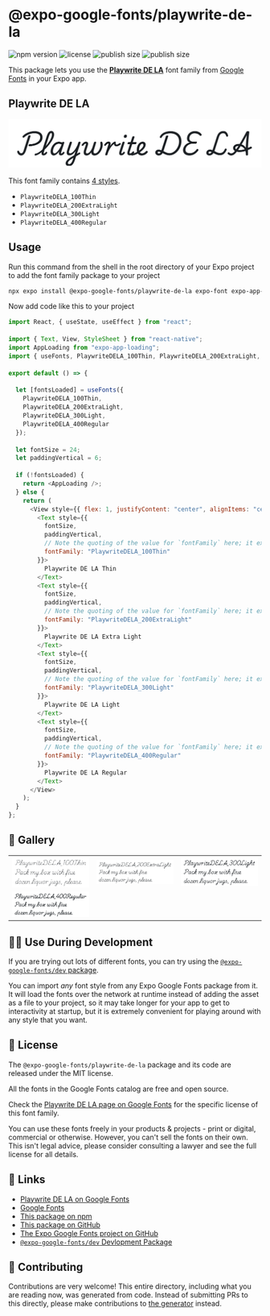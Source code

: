 # @expo-google-fonts/playwrite-de-la

![npm version](https://flat.badgen.net/npm/v/@expo-google-fonts/playwrite-de-la)
![license](https://flat.badgen.net/github/license/expo/google-fonts)
![publish size](https://flat.badgen.net/packagephobia/install/@expo-google-fonts/playwrite-de-la)
![publish size](https://flat.badgen.net/packagephobia/publish/@expo-google-fonts/playwrite-de-la)

This package lets you use the [**Playwrite DE LA**](https://fonts.google.com/specimen/Playwrite+DE+LA) font family from [Google Fonts](https://fonts.google.com/) in your Expo app.

## Playwrite DE LA

![Playwrite DE LA](./font-family.png)

This font family contains [4 styles](#-gallery).

- `PlaywriteDELA_100Thin`
- `PlaywriteDELA_200ExtraLight`
- `PlaywriteDELA_300Light`
- `PlaywriteDELA_400Regular`

## Usage

Run this command from the shell in the root directory of your Expo project to add the font family package to your project

```sh
npx expo install @expo-google-fonts/playwrite-de-la expo-font expo-app-loading
```

Now add code like this to your project

```js
import React, { useState, useEffect } from "react";

import { Text, View, StyleSheet } from "react-native";
import AppLoading from "expo-app-loading";
import { useFonts, PlaywriteDELA_100Thin, PlaywriteDELA_200ExtraLight, PlaywriteDELA_300Light, PlaywriteDELA_400Regular } from '@expo-google-fonts/playwrite-de-la';

export default () => {

  let [fontsLoaded] = useFonts({
    PlaywriteDELA_100Thin, 
    PlaywriteDELA_200ExtraLight, 
    PlaywriteDELA_300Light, 
    PlaywriteDELA_400Regular
  });

  let fontSize = 24;
  let paddingVertical = 6;

  if (!fontsLoaded) {
    return <AppLoading />;
  } else {
    return (
      <View style={{ flex: 1, justifyContent: "center", alignItems: "center" }}>
        <Text style={{
          fontSize,
          paddingVertical,
          // Note the quoting of the value for `fontFamily` here; it expects a string!
          fontFamily: "PlaywriteDELA_100Thin"
        }}>
          Playwrite DE LA Thin
        </Text>
        <Text style={{
          fontSize,
          paddingVertical,
          // Note the quoting of the value for `fontFamily` here; it expects a string!
          fontFamily: "PlaywriteDELA_200ExtraLight"
        }}>
          Playwrite DE LA Extra Light
        </Text>
        <Text style={{
          fontSize,
          paddingVertical,
          // Note the quoting of the value for `fontFamily` here; it expects a string!
          fontFamily: "PlaywriteDELA_300Light"
        }}>
          Playwrite DE LA Light
        </Text>
        <Text style={{
          fontSize,
          paddingVertical,
          // Note the quoting of the value for `fontFamily` here; it expects a string!
          fontFamily: "PlaywriteDELA_400Regular"
        }}>
          Playwrite DE LA Regular
        </Text>
      </View>
    );
  }
};
```

## 🔡 Gallery


||||
|-|-|-|
|![PlaywriteDELA_100Thin](./PlaywriteDELA_100Thin.ttf.png)|![PlaywriteDELA_200ExtraLight](./PlaywriteDELA_200ExtraLight.ttf.png)|![PlaywriteDELA_300Light](./PlaywriteDELA_300Light.ttf.png)||
|![PlaywriteDELA_400Regular](./PlaywriteDELA_400Regular.ttf.png)||||


## 👩‍💻 Use During Development

If you are trying out lots of different fonts, you can try using the [`@expo-google-fonts/dev` package](https://github.com/expo/google-fonts/tree/master/font-packages/dev#readme).

You can import _any_ font style from any Expo Google Fonts package from it. It will load the fonts over the network at runtime instead of adding the asset as a file to your project, so it may take longer for your app to get to interactivity at startup, but it is extremely convenient for playing around with any style that you want.


## 📖 License

The `@expo-google-fonts/playwrite-de-la` package and its code are released under the MIT license.

All the fonts in the Google Fonts catalog are free and open source.

Check the [Playwrite DE LA page on Google Fonts](https://fonts.google.com/specimen/Playwrite+DE+LA) for the specific license of this font family.

You can use these fonts freely in your products & projects - print or digital, commercial or otherwise. However, you can't sell the fonts on their own. This isn't legal advice, please consider consulting a lawyer and see the full license for all details.

## 🔗 Links

- [Playwrite DE LA on Google Fonts](https://fonts.google.com/specimen/Playwrite+DE+LA)
- [Google Fonts](https://fonts.google.com/)
- [This package on npm](https://www.npmjs.com/package/@expo-google-fonts/playwrite-de-la)
- [This package on GitHub](https://github.com/expo/google-fonts/tree/master/font-packages/playwrite-de-la)
- [The Expo Google Fonts project on GitHub](https://github.com/expo/google-fonts)
- [`@expo-google-fonts/dev` Devlopment Package](https://github.com/expo/google-fonts/tree/master/font-packages/dev)

## 🤝 Contributing

Contributions are very welcome! This entire directory, including what you are reading now, was generated from code. Instead of submitting PRs to this directly, please make contributions to [the generator](https://github.com/expo/google-fonts/tree/master/packages/generator) instead.

